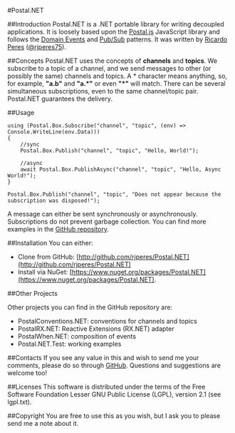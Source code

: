 ﻿#Postal.NET

##Introduction
Postal.NET is a .NET portable library for writing decoupled applications. It is loosely based upon the [Postal.js](https://github.com/postaljs) JavaScript library and follows the [Domain Events](http://martinfowler.com/eaaDev/DomainEvent.html) and [Pub/Sub](https://en.wikipedia.org/wiki/Publish%E2%80%93subscribe_pattern) patterns.
It was written by [Ricardo Peres](https://github.com/rjperes) ([@rjperes75](https://twitter.com/rjperes75)).

##Concepts
Postal.NET uses the concepts of **channels** and **topics**. We subscribe to a topic of a channel, and we send messages to other (or possibly the same) channels and topics. A * character means anything, so, for example, **"a.b"** and **"a.\*"** or even **"\*"** will match. There can be several simultaneous subscriptions, even to the same channel/topic pair. Postal.NET guarantees the delivery.

##Usage

    using (Postal.Box.Subscribe("channel", "topic", (env) => Console.WriteLine(env.Data)))
    {
        //sync
        Postal.Box.Publish("channel", "topic", "Hello, World!");

        //async
        await Postal.Box.PublishAsync("channel", "topic", "Hello, Async World!");
    }

    Postal.Box.Publish("channel", "topic", "Does not appear because the subscription was disposed!");

A message can either be sent synchronously or asynchronously. Subscriptions do not prevent garbage collection.
You can find more examples in the [GitHub repository](https://github.com/rjperes/Postal.NET).

##Installation
You can either:

- Clone from GitHub: [http://github.com/rjperes/Postal.NET](http://github.com/rjperes/Postal.NET)
- Install via NuGet: [https://www.nuget.org/packages/Postal.NET](https://www.nuget.org/packages/Postal.NET).

##Other Projects

Other projects you can find in the GitHub repository are:

- PostalConventions.NET: conventions for channels and topics
- PostalRX.NET: Reactive Extensions (RX.NET) adapter
- PostalWhen.NET: composition of events
- Postal.NET.Test: working examples

##Contacts
If you see any value in this and wish to send me your comments, please do so through [GitHub](https://github.com/rjperes/Postal.NET). Questions and suggestions are welcome too!

##Licenses
This software is distributed under the terms of the Free Software Foundation Lesser GNU Public License (LGPL), version 2.1 (see lgpl.txt).

##Copyright
You are free to use this as you wish, but I ask you to please send me a note about it.